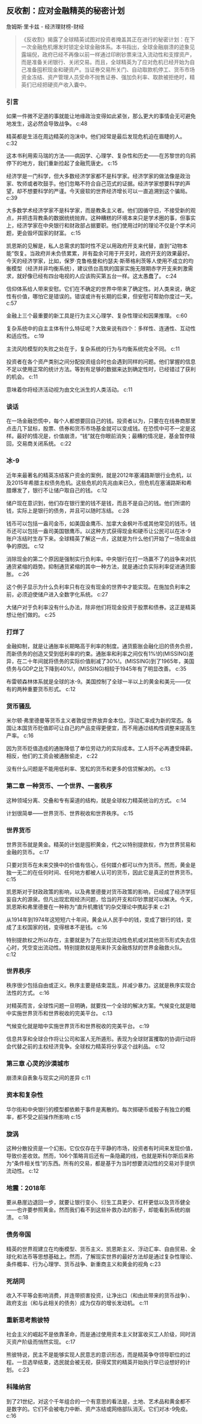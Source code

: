 ## 反收割：应对金融精英的秘密计划

詹姆斯·里卡兹  -  经济理财榜-财经

> 《反收割》揭露了全球精英试图对投资者掩盖其正在进行的秘密计划：在下一次金融危机爆发时锁定全球金融体系。本书指出，全球金融崩溃的迹象见露端倪，政府已经不再像以前一样通过印刷钞票来注入流动性和支撑资产，而是准备关闭银行、关闭交易。而且，全球精英为了应对危机已经开始为自己准备囤积现金和硬资产。当证券交易所关门、自动取款机停工、货币市场资金冻结、资产管理人员受命不抛售证券、强加负利率、取款被拒绝时，精英们已经把硬资产收入囊中。


### 引言

如果一件微不足道的事就能让地缘政治变得如此紧张，那么更大的事情会无可避免地发生，这必然会导致战争。 c:48

精英都是生活在周边精英的泡沫中。他们经常是最后发现危机迫在眉睫的人。 c:32

这本书利用索马瑞的方法——病因学、心理学、复杂性和历史——在苏黎世的乌鸦停下的地方，我们重新捡起了金融荒唐史。
 c:15

经济学是一门科学，但大多数经济学家都不是科学家。经济学家的做法像是政治家、牧师或者吹鼓手。他们忽略不符合自己范式的证据。经济学家想要科学的声望，却不想要科学的严谨。今天疲软的世界经济增长可以一直追溯到这个骗局。 c:39

大多数学术经济学家不是科学家，而是教条主义者。他们因循守旧，不接受新的观点，并把违背教条的数据统统抛弃。这种糟糕的环境本来只是学术圈的事，但事实上，经济学家在中央银行和财政部占据要职。他们使用过时的理论不仅是个学术问题，更会毁坏国家的财富。 c:15

凯恩斯的见解是，私人总需求的暂时性不足以用政府开支来代替，直到“动物本能”恢复。当政府并未负债累累，并有盈余可用于开支时，政府开支的效果最好。今天的经济学家，比如，保罗·克鲁格曼和约瑟夫·斯蒂格利茨等人使用不成立的均衡模型（经济并非均衡系统），建议债台高筑的国家实施无限期赤字开支来刺激需求，就好像已经有四台电视的人应该购买第五台一样。这太愚蠢了。 c:24

信仰体系给人带来安慰。它们在不确定的世界中带来了确定性。对人类来说，确定性有价值，哪怕它是错误的。错误或许有长期的后果，但安慰可帮助你度过一天。 c:57

金融上三个最重要的新工具是行为主义心理学、复杂性理论和因果推理。 c:60

复杂系统中的自主主体有什么特征呢？大致来说有四个：多样性、连通性、互动性和适应性。 c:19

主流风险模型的失败之处在于，复杂系统的行为与均衡系统完全不同。 c:11

投资者在各个资产类别之间分配投资组合时也会遇到同样的问题。他们掌握的信息不足以使用正常的统计方法。等到有足够的数据来达到确定性时，已经错过了获利的机会。 c:11

意味着你将经济活动视为由文化派生的人类活动。 c:11

### 谈话

在一场金融恐慌中，每个人都想要回自己的钱。投资者以为，只要在在线券商那里点击几下鼠标，股票、债券和货币市场基金就可以变成钱。在恐慌中可不一定是这样。最好的情况是，价值崩溃，“钱”就在你眼前消失；最糟的情况是，基金暂停赎回，交易商关闭系统。 c:22

### 冰-9

近年来最著名的精英冻结客户资金的案例，就是2012年塞浦路斯银行业危机，以及2015年希腊主权债务危机。这些危机的先兆由来已久，但危机在塞浦路斯和希腊爆发了，银行不让储户取自己的钱。 c:12

储户现在意识到，他们存在银行里的钱不是钱，而且不是自己的钱。他们所谓的钱，实际上是银行的债务，并且可以随时冻结。 c:28

钱币可以包括一盎司金币，如美国金鹰币、加拿大金枫叶币或其他常见的钱币。钱币还可以包括一盎司美国银鹰币。以这种方式获得现金和硬币让公民可以在冰-9账户冻结时生存下来。全球精英了解这一点，这就是为什么他们开始了一场现金战争的原因。 c:12

消除现金的第二个原因是强制实行负利率。中央银行在打一场赢不了的战争来对抗通货紧缩的趋势。抑制通货紧缩的其中一种方法，就是通过负实际利率促进通货膨胀。 c:26

这个例子显示为什么负利率只有在没有现金的世界中才能实现。在施加负利率之前，必须迫使储户进入全数字化系统。 c:27

大储户对于负利率没有什么办法，除非他们将现金投资于股票和债券。这正是精英想让他们做的。 c:25

### 打烊了

金融抑制，就是让通胀率长期略高于利率的制度。通货膨胀会融化旧的债务负担，而新债务的创造又受到低利率的约束。通胀率和利率之间仅有1%!的(MISSING)差异，在二十年间就将债务的实际价值削减了30%!。(MISSING)到了1965年，美国债务与GDP之比下降到40%!，(MISSING)相较于1945年有了明显改善。 c:35

布雷顿森林体系就是全球的冰-9。美国控制了全球一半以上的黄金和美元——仅有的两种重要货币形式。 c:12

### 货币骚乱

米尔顿·弗里德曼等货币主义者敦促世界放弃金本位。浮动汇率成为新的常态。各国让本国货币贬值即可让自己的产品变得更便宜，而不用通过结构性调整来提高生产率。 c:16

因为货币贬值造成的通胀降低了单位劳动力的实际成本。工人将不必再遭受降薪。相反，他们的工资会被通胀偷走， c:22

没有什么问题是不能用低利率、宽松的货币和更多的信贷解决的。 c:13

### 第二章 一种货币、一个世界、一套秩序

这种领域分离、交叠和专有渠道的结构，就是全球权力精英统治的方式。 c:14

计划很简单——世界货币、世界税收和世界秩序。 c:15

### 世界货币

世界货币就是黄金。精英的计划是囤积黄金，代之以特别提款权，作为世界贸易和金融的货币。 c:17

只要对货币在未来交换中的价值有信心，任何媒介都可以作为货币。然而，黄金是独一无二的在任何时间、任何地方都被人认可的货币，因此它是真正的世界货币。 c:15

凯恩斯对于财政政策的影响，以及弗里德曼对货币政策的影响，已经成了经济学狂妄自大的源泉。但凡出现宏观经济问题，恰当的开支和印钞票就可以解决。今天，凯恩斯和弗里德曼在一种称为“直升机撒钱”的杂交理论中携起手来 c:21

从1914年到1974年这短短六十年间，黄金从人民手中的钱，变成了银行的钱，变成了主权国家的钱，变得根本不是钱。 c:16

特别提款权之所以存在，主要就是为了在出现流动性危机或对其他货币形式失去信心时，凭空变出流动性。特别提款权是用来扑灭金融炼狱的世界金融救火队。 c:12

### 世界秩序

秩序很少包括自由或正义。秩序主要是结束混乱，并减少暴力。这就是秩序实现合法性的方式。 c:16

对精英而言，全球性问题一旦明确，就要找一个全球的解决方案。气候变化就是暗中实施世界货币和世界税收的完美平台。 c:13

气候变化就是暗中实施世界货币和世界税收的完美平台。 c:19

信息共享和全球合作将让公司和富人无所遁形。表现为全球财富攫取的协调行动将会代替之前的主权经济竞争。全球权力精英将分享这个战利品。
 c:12

### 第三章 心灵的沙漠城市

崩溃来自表象与现实之间的差异 c:11

### 资本和复杂性

华尔街和中央银行的模型都依赖于事件是离散的。每次掷硬币或骰子有独立的概率，都不受之前操作所影响 c:15

### 旋涡

这种分散投资是一个幻影。它仅仅存在于平静的市场，投资者有时间来发现价值，导致价差收敛。然而，106个策略背后还有一条隐藏的线，也就是斯科尔斯后来称为“条件相关性”的东西。所有的交易，都是基于为当时想要流动性的交易对手提供流动性。 c:12

### 地震：2018年

要从悬崖边退回一步，就要让银行变小、衍生工具更少、杠杆更低以及货币健全——也许要参照黄金。然而我们看不到这些补救办法的影子，却能看到系统的崩溃。 c:18

### 债务帝国

精英的世界观建立在均衡模型、货币主义、凯恩斯主义、浮动汇率、自由贸易、全球化和法币等思想基础上。然而，了解现实世界的最好方法却是通过复杂性理论、条件概率、行为心理学、货币战争、新重商主义和黄金的视角 c:23

### 死胡同

收入不平等会影响消费，并连带损害投资，让净出口（和由此带来的货币战争）、政府支出（和与此相关的债务）成为仅存的增长发动机。 c:11

### 重新思考熊彼特

社会主义的崛起不是依靠革命，而是通过使用资本主义财富收买工人阶级，同时消灭资产阶级而悄然实现。 c:17

熊彼特说，民主不是能够实现人民意志的意识形态，而是精英争夺领导职位的过程。一旦选举结束，选民就会被无视，获得奖赏的精英开始执行早已设想好的计划。 c:23

### 科隆纳宫

到了21世纪，对这个千年组合的一个有意思的看法是，土地、艺术品和黄金都不是数字的。它们不会被电力中断、资产冻结或网络部队消灭。它们对冰-9免疫。 c:16